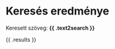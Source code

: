 <!-- ======================================================================
--- Search engine
title:          Keresés eredménye
keywords:       keress, eredmény
description:    A keresés eredményeinek a listja.
--- Menu system
order:          
text:           
hidden:         true
umbel:          false
--- Page properties
id:             /search
document:       
layout:         
---$-left:         
searchable:     false
======================================================================= -->

# Keresés eredménye

<div class="search-phrase">Keresett szöveg: <strong>{{ .text2search }}</strong></div>

{{ .results }}
